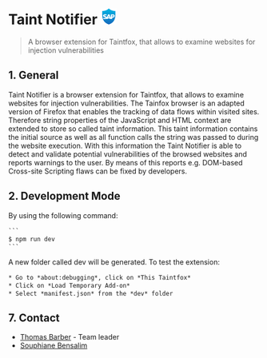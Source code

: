 # Taint Notifier ![notifier icon](./src/img/icon.png)

> A browser extension for Taintfox, that allows to examine websites for injection vulnerabilities

## 1. General

Taint Notifier is a browser extension for Taintfox, that allows to examine websites for injection vulnerabilities. The Tainfox browser is an adapted version of Firefox that enables the tracking of data flows within visited sites. Therefore string properties of the JavaScript and HTML context are extended to store so called taint information. This taint information contains the initial source as well as all function calls the string was passed to during the website execution. With this information the Taint Notifier is able to detect and validate potential vulnerabilities of the browsed websites and reports warnings to the user. By means of this reports e.g. DOM-based Cross-site Scripting flaws can be fixed by developers.

## 2. Development Mode

By using the following command:

    ```
    $ npm run dev
    ```

A new folder called dev will be generated. To test the extension:

    * Go to *about:debugging*, click on *This Taintfox*
    * Click on *Load Temporary Add-on*
    * Select *manifest.json* from the *dev* folder

## 7. Contact

- [Thomas Barber](mailto://thomas.barber@sap.com) - Team leader
- [Souphiane Bensalim](mailto://souphiane.bensalim@sap.com)
